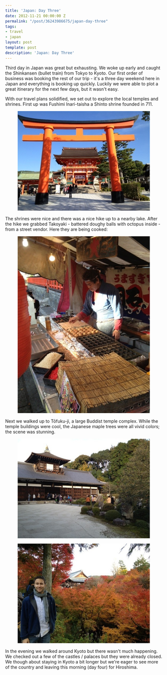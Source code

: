 ```yaml
---
title: 'Japan: Day Three'
date: 2012-11-21 00:00:00 Z
permalink: "/post/36243986675/japan-day-three"
tags:
- travel
- japan
layout: post
template: post
description: 'Japan: Day Three'
---
```


<p>Third day in Japan was great but exhausting. We woke up early and caught the Shinkansen (bullet train) from Tokyo to Kyoto. Our first order of business was booking the rest of our trip - it's a three day weekend here in Japan and everything is booking up quickly. Luckily we were able to plot a great&nbsp;itinerary&nbsp;for the next few days, but it wasn't easy.</p>
<p>With our travel plans solidified, we set out to explore the local temples and shrines. First up was&nbsp;Fushimi Inari-taisha a Shinto shrine founded in 711.</p>
<p><figure class="tmblr-full" data-orig-height="375" data-orig-width="500"><img src="/images/4270587411293336bc46142388fccceeb4453da09e1d0fc4fdeb2c2a1c6d8487.jpg" alt="image" data-orig-height="375" data-orig-width="500"></figure></p>
<p>The shrines were nice and there was a nice hike up to a nearby lake. After the hike we grabbed Takoyaki - battered doughy balls with octopus inside - from a street vendor. Here they are being cooked:</p>
<p><figure class="tmblr-full" data-orig-height="640" data-orig-width="480"><img src="/images/2975772f776f3dfebf952e7a1e7aee57836935c772ea1c1d3490bc0bd5937c0f.jpg" alt="image" data-orig-height="640" data-orig-width="480"></figure></p>
<p>Next we walked up to&nbsp;T&#333;fuku-ji, a large Buddist temple complex. While the temple buildings were cool, the Japanese maple trees were all vivid colors; the scene was stunning.</p>
<p><figure class="tmblr-full" data-orig-height="375" data-orig-width="500"><img src="/images/4d40c78e00724e8f2e33b02a94a79fdd16c321dd3a78837b70b9a208b01a2611.jpg" alt="image" data-orig-height="375" data-orig-width="500"></figure></p>
<p><figure class="tmblr-full" data-orig-height="375" data-orig-width="500"><img src="/images/e931ee4795bd1b51bb1b2a8c6d4e2eda49a4752fdd872fd4b0238df3b7c446c1.jpg" alt="image" data-orig-height="375" data-orig-width="500"></figure></p>
<p>In the evening we walked around Kyoto but there wasn't much happening. We checked out a few of the castles / palaces but they were already closed. We though about staying in Kyoto a bit longer but we're eager to see more of the country and leaving this morning (day four) for Hiroshima.</p>